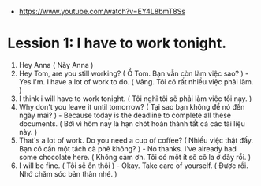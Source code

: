 - https://www.youtube.com/watch?v=EY4L8bmT8Ss

# Lession 1: I have to work tonight.
1. Hey Anna ( Này Anna )
2. Hey Tom, are you still working? ( Ồ Tom. Bạn vẫn còn làm việc sao? ) - Yes I'm. I have a lot of work to do. ( Vâng. Tôi có rất nhiều việc phải làm. )
3. I think i will have to work tonight. ( Tôi nghĩ tôi sẽ phải làm việc tối nay. )
4. Why don't you leave it until tomorrow? ( Tại sao bạn không để nó đến ngày mai? ) - Because today is the deadline to complete all these documents. ( Bởi vì hôm nay là hạn chót hoàn thành tất cả các tài liệu này. )
5. That's a lot of work. Do you need a cup of coffee? ( Nhiều việc thật đấy. Bạn có cần một tách cà phê không? ) - No thanks. I've already had some chocolate here. ( Không cảm ơn. Tôi có một ít sô cô la ở đây rồi. )
6. I will be fine. ( Tôi sẽ ổn thôi ) - Okay. Take care of yourself. ( Được rồi. Nhớ chăm sóc bản thân nhé. )
